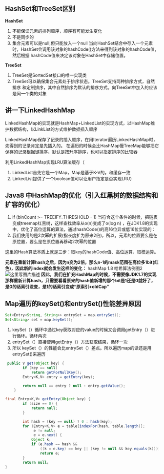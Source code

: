 ## HashSet和TreeSet区别
**HashSet**

1. 不能保证元素的排列顺序，顺序有可能发生变化
2. 不是同步的
3. 集合元素可以是null,但只能放入一个null
当向HashSet结合中存入一个元素时，HashSet会调用该对象的hashCode()方法来得到该对象的hashCode值，然后根据 hashCode值来决定该对象在HashSet中存储位置。

**TreeSet**

1. TreeSet是SortedSet接口的唯一实现类
2. TreeSet可以确保集合元素处于排序状态。TreeSet支持两种排序方式，自然排序 和定制排序，其中自然排序为默认的排序方式。向TreeSet中加入的应该是同一个类的对象



## 讲一下LinkedHashMap
LinkedHashMap的实现就是HashMap+LinkedList的实现方式，以HashMap维护数据结构，以LinkList的方式维护数据插入顺序

LinkedHashMap保存了记录的插入顺序，在用Iterator遍历LinkedHashMap时，先得到的记录肯定是先插入的。
在遍历的时候会比HashMap慢TreeMap能够把它保存的记录根据键排序，默认是按升序排序，也可以指定排序的比较器

利用LinkedHashMap实现LRU算法缓存（
1. LinkedList首先它是一个Map，Map是基于K-V的，和缓存一致
2. LinkedList提供了一个boolean值可以让用户指定是否实现LRU）



## Java8 中HashMap的优化（引入红黑树的数据结构和扩容的优化）
1. if (binCount >= TREEIFY_THRESHOLD - 1) 
当符合这个条件的时候，把链表变成treemap红黑树，这样查找效率从o(n)变成了o(log n) ，在JDK1.8的实现中，优化了高位运算的算法，通过hashCode()的高16位异或低16位实现的：
2. 我们使用的是2次幂的扩展(指长度扩为原来2倍)，所以，元素的位置要么是在原位置，要么是在原位置再移动2次幂的位置


这里的Hash算法本质上就是三步：取key的hashCode值、高位运算、取模运算。



**元素在重新计算hash之后，因为n变为2倍，那么n-1的mask范围在高位多1bit(红色)，因此新的index就会发生这样的变化：**
hashMap 1.8 哈希算法例图2
![这里写图片描述](http://img.blog.csdn.net/20170930102913241)
**因此，我们在扩充HashMap的时候，不需要像JDK1.7的实现那样重新计算hash，只需要看看原来的hash值新增的那个bit是1还是0就好了，是0的话索引没变，是1的话索引变成“原索引+oldCap”**



##  Map遍历的keySet()和entrySet()性能差异原因

```java
Set<Entry<String, String>> entrySet = map.entrySet();
Set<String> set = map.keySet();` 
```
1. keySet（）循环中通过key获取对应的value的时候又会调用getEntry（）进行循环。循环两次
2. entrySet（）直接使用getEntry（）方法获取结果，循环一次
2. 所以 keySet（）的性能会比entrySet（）差点。所以遍历map的话还是用entrySet()来遍历
```java
 public V get(Object key) {
        if (key == null)
            return getForNullKey();
        Entry<K,V> entry = getEntry(key);

        return null == entry ? null : entry.getValue();
    }    
```

```java
final Entry<K,V> getEntry(Object key) {
        if (size == 0) {
            return null;
        }

        int hash = (key == null) ? 0 : hash(key);
        for (Entry<K,V> e = table[indexFor(hash, table.length)];
             e != null;
             e = e.next) {
            Object k;
            if (e.hash == hash &&
                ((k = e.key) == key || (key != null && key.equals(k))))
                return e;
        }
        return null;
}
```

